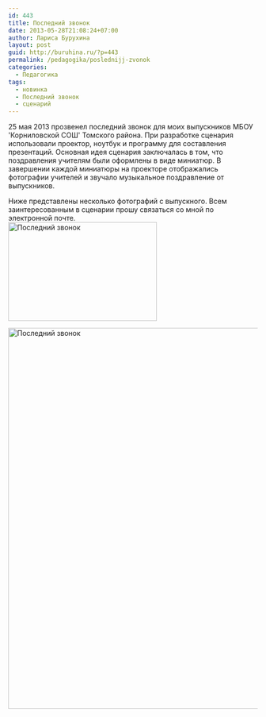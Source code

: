 ```yaml
---
id: 443
title: Последний звонок
date: 2013-05-28T21:08:24+07:00
author: Лариса Бурухина
layout: post
guid: http://buruhina.ru/?p=443
permalink: /pedagogika/poslednijj-zvonok
categories:
  - Педагогика
tags:
  - новинка
  - Последний звонок
  - сценарий
---
```

25 мая 2013 прозвенел последний звонок для моих выпускников МБОУ 'Корниловской СОШ' Томского района. При разработке сценария использовали проектор, ноутбук и программу для составления презентаций. Основная идея сценария заключалась в том, что поздравления учителям были оформлены в виде миниатюр. В завершении каждой миниатюры на проекторе отображались фотографии учителей и звучало музыкальное поздравление от выпускников.

Ниже представлены несколько фотографий с выпускного. Всем заинтересованным в сценарии прошу связаться со мной по электронной почте.  
[<img src="http://buruhina.ru/wp-content/uploads/2013/05/IMG_3041-300x199.jpg" alt="Последний звонок" width="300" height="199" class="aligncenter size-medium wp-image-449" />](http://buruhina.ru/wp-content/uploads/2013/05/IMG_3041.jpg)

<img src="http://buruhina.ru/wp-content/uploads/2013/05/IMG_3132.jpg" alt="Последний звонок" width="512" height="768" class="alignleft size-full wp-image-450" />